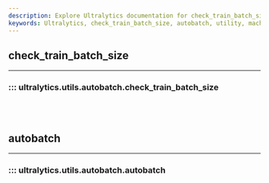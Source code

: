 ```yaml
---
description: Explore Ultralytics documentation for check_train_batch_size utility in the autobatch module. Understand how it could improve your machine learning process.
keywords: Ultralytics, check_train_batch_size, autobatch, utility, machine learning, documentation
---
```


## check_train_batch_size
---
### ::: ultralytics.utils.autobatch.check_train_batch_size
<br><br>

## autobatch
---
### ::: ultralytics.utils.autobatch.autobatch
<br><br>